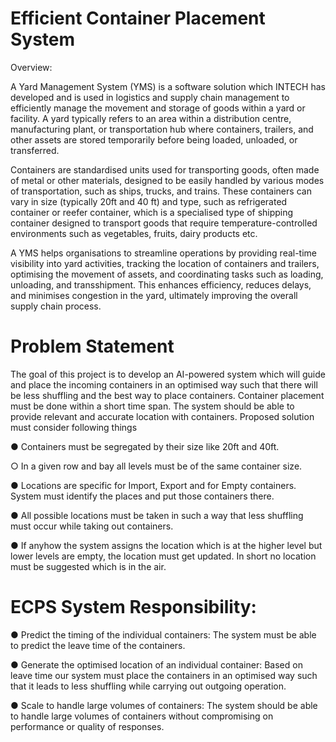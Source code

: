 # Efficient Container Placement System 
Overview:

A Yard Management System (YMS) is a software solution which INTECH has developed and is used in logistics and supply chain management to efficiently manage the movement and storage of goods within a yard or facility. A yard typically refers to an area within a distribution centre, manufacturing plant, or transportation hub where containers, trailers, and other assets are stored temporarily before being loaded, unloaded, or transferred.

Containers are standardised units used for transporting goods, often made of metal or other materials, designed to be easily handled by various modes of transportation, such as ships, trucks, and trains. These containers can vary in size (typically 20ft and 40 ft) and type, such as refrigerated container or reefer container, which is a specialised type of shipping container designed to transport goods that require temperature-controlled environments such as vegetables, fruits, dairy products etc.

A YMS helps organisations to streamline operations by providing real-time visibility into yard activities, tracking the location of containers and trailers, optimising the movement of assets, and coordinating tasks such as loading, unloading, and transshipment. This enhances efficiency, reduces delays, and minimises congestion in the yard, ultimately improving the overall supply chain process.

# Problem Statement
The goal of this project is to develop an AI-powered system which will guide and place the incoming containers in an optimised way such that there will be less shuffling and the best way to place containers. Container placement must be done within a short time span. The system should be able to provide relevant and accurate location with containers.
Proposed solution must consider following things

●	 Containers must be segregated by their size like 20ft and 40ft.
  
  ○	In a given row and bay all levels must be of the same container size. 
  
●	Locations are specific for Import, Export and for Empty containers. System must identify the places and put those containers there.

●	All possible locations must be taken in such a way that less shuffling must occur while taking out containers.

●	If anyhow the system assigns the location which is at the higher level but lower levels are empty, the location must get updated. In short no location must be suggested which is in the air. 

# ECPS System Responsibility:
●	Predict the timing of the individual containers: The system must be able to predict the leave time of the containers.

●	Generate the optimised location of an individual container: Based on leave time our system must place the containers in an optimised way such that it leads to less shuffling while carrying out outgoing operation.

●	Scale to handle large volumes of containers: The system should be able to handle large volumes of containers without compromising on performance or quality of responses.
